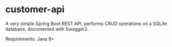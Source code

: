 # customer-api
A very simple Spring Boot REST API,  performs CRUD operations on a SQLite database, documented with Swagger2.

Requirements: Java 8+

